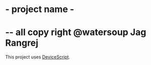 # - project name -
# -- all copy right @watersoup Jag Rangrej
This project uses [DeviceScript](https://microsoft.github.io/devicescript/).

